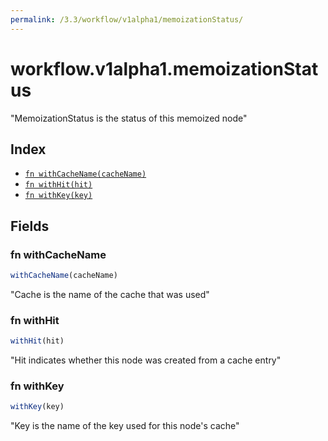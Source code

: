 ```yaml
---
permalink: /3.3/workflow/v1alpha1/memoizationStatus/
---
```


# workflow.v1alpha1.memoizationStatus

"MemoizationStatus is the status of this memoized node"

## Index

* [`fn withCacheName(cacheName)`](#fn-withcachename)
* [`fn withHit(hit)`](#fn-withhit)
* [`fn withKey(key)`](#fn-withkey)

## Fields

### fn withCacheName

```ts
withCacheName(cacheName)
```

"Cache is the name of the cache that was used"

### fn withHit

```ts
withHit(hit)
```

"Hit indicates whether this node was created from a cache entry"

### fn withKey

```ts
withKey(key)
```

"Key is the name of the key used for this node's cache"